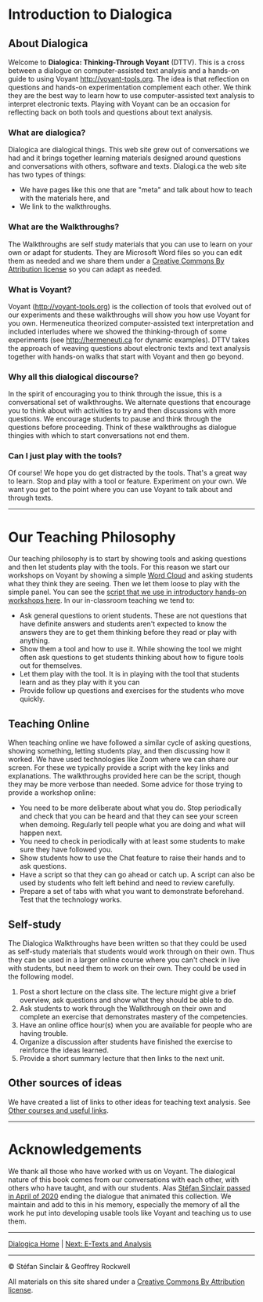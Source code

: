 # Introduction to Dialogica

## About Dialogica

Welcome to **Dialogica: Thinking-Through Voyant** (DTTV). This is a cross between a dialogue on computer-assisted text analysis and a hands-on guide to using Voyant <http://voyant-tools.org>. The idea is that reflection on questions and hands-on experimentation complement each other. We think they are the best way to learn how to use computer-assisted text analysis to interpret electronic texts. Playing with Voyant can be an occasion for reflecting back on both tools and questions about text analysis. 

### What are dialogica?

Dialogica are dialogical things. This web site grew out of conversations we had and it brings together learning materials designed around questions and conversations with others, software and texts. Dialogi.ca the web site has two types of things:

- We have pages like this one that are "meta" and talk about how to teach with the materials here, and
- We link to the walkthroughs.

### What are the Walkthroughs?

The Walkthroughs are self study materials that you can use to learn on your own or adapt for students. They are Microsoft Word files so you can edit them as needed and we share them under a  [Creative Commons By Attribution license](https://creativecommons.org/licenses/by/4.0/) so you can adapt as needed.

### What is Voyant?

Voyant (http://voyant-tools.org) is the collection of tools that evolved out of our experiments and these walkthroughs will show you how use Voyant for you own. Hermeneutica theorized computer-assisted text interpretation and included interludes where we showed the thinking-through of some experiments (see <http://hermeneuti.ca> for dynamic examples). DTTV takes the approach of weaving questions about electronic texts and text analysis together with hands-on walks that start with Voyant and then go beyond.

### Why all this dialogical discourse?

In the spirit of encouraging you to think through the issue, this is a conversational set of walkthroughs. We alternate questions that encourage you to think about with activities to try and then discussions with more questions. We encourage students to pause and think through the questions before proceeding. Think of these walkthroughs as dialogue thingies with which to start conversations not end them. 

### Can I just play with the tools?

Of course! We hope you do get distracted by the tools. That's a great way to learn. Stop and play with a tool or feature. Experiment on your own. We want you get to the point where you can use Voyant to talk about and through texts.

----
# Our Teaching Philosophy

Our teaching philosophy is to start by showing tools and asking questions and then let students play with the tools. For this reason we start our workshops on Voyant by showing a simple [Word Cloud](https://bit.ly/2lH9One) and asking students what they think they are seeing. Then we let them loose to play with the simple panel. You can see the [script that we use in introductory hands-on workshops here](http://hermeneuti.ca/intro-workshop).  In our in-classroom teaching we tend to:

- Ask general questions to orient students. These are not questions that have definite answers and students aren't expected to know the answers they are to get them thinking before they read or play with anything.  
- Show them a tool and how to use it. While showing the tool we might often ask questions to get students thinking about how to figure tools out for themselves.
- Let them play with the tool. It is in playing with the tool that students learn and as they play with it you can 
- Provide follow up questions and exercises for the students who move quickly.

## Teaching Online

When teaching online we have followed a similar cycle of asking questions, showing something, letting students play, and then discussing how it worked. We have used technologies like Zoom where we can share our screen. For these we typically provide a script with the key links and explanations. The walkthroughs provided here can be the script, though they may be more verbose than needed. Some advice for those trying to provide a workshop online:

- You need to be more deliberate about what you do. Stop periodically and check that you can be heard and that they can see your screen when demoing. Regularly tell people what you are doing and what will happen next.
- You need to check in periodically with at least some students to make sure they have followed you.
- Show students how to use the Chat feature to raise their hands and to ask questions. 
- Have a script so that they can go ahead or catch up. A script can also be used by students who felt left behind and need to review carefully. 
- Prepare a set of tabs with what you want to demonstrate beforehand. Test that the technology works.

## Self-study
The Dialogica Walkthroughs have been written so that they could be used as self-study materials that students would work through on their own. Thus they can be used in a larger online course where you can't check in live with students, but need them to work on their own. They could be used in the following model. 

1. Post a short lecture on the class site. The lecture might give a brief overview, ask questions and show what they should be able to do.
1. Ask students to work through the Walkthrough on their own and complete an exercise that demonstrates mastery of the competencies.
1. Have an online office hour(s) when you are available for people who are having trouble. 
1. Organize a discussion after students have finished the exercise to reinforce the ideas learned. 
1. Provide a short summary lecture that then links to the next unit.

## Other sources of ideas

We have created a list of links to other ideas for teaching text analysis. See [Other courses and useful links](/other.html).

----

# Acknowledgements

We thank all those who have worked with us on Voyant. The dialogical nature of this book comes from our conversations with each other, with others who have taught, and with our students. Alas [Stéfan Sinclair passed in April of 2020](https://csdh-schn.org/stefan-sinclair-in-memoriam-2/) ending the dialogue that animated this collection. We maintain and add to this in his memory, especially the memory of all the work he put into developing usable tools like Voyant and teaching us to use them. 

----

[Dialogica Home](/index.md) | [Next: E-Texts and Analysis](dialogica/extexts.md)

----

&copy; Stéfan Sinclair & Geoffrey Rockwell

All materials on this site shared under a [Creative Commons By Attribution license](https://creativecommons.org/licenses/by/4.0/).
